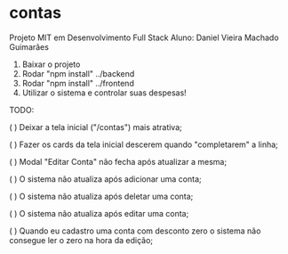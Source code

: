 # contas
Projeto MIT em Desenvolvimento Full Stack 
Aluno: Daniel Vieira Machado Guimarães

1. Baixar o projeto
2. Rodar "npm install" ../backend
3. Rodar "npm install" ../frontend
4. Utilizar o sistema e controlar suas despesas!

TODO: 

( ) Deixar a tela inicial ("/contas") mais atrativa;

( ) Fazer os cards da tela inicial descerem quando "completarem" a linha;

( ) Modal "Editar Conta" não fecha após atualizar a mesma;

( ) O sistema não atualiza após adicionar uma conta;

( ) O sistema não atualiza após deletar uma conta;

( ) O sistema não atualiza após editar uma conta;

( ) Quando eu cadastro uma conta com desconto zero o sistema não consegue ler o zero na hora da edição;
